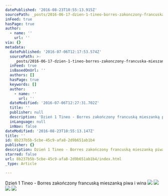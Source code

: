 ```yaml
---
datePublished: '2016-08-23T10:55:13.915Z'
sourcePath: _posts/2016-06-17-dzien-1-tineo-borres-zakonczony-francuska-mieszanka-piwa.md
inFeed: true
hasPage: true
author:
  - name: ''
    url: ''
via: {}
metadata:
  datePublished: '2016-07-06T12:17:53.574Z'
  sourcePath: >-
    _posts/2016-06-17-dzien-1-tineo-borres-zakonczony-francuska-mieszanka-piwa.md
  inFeed: true
  isBasedOnUrl: ''
  authors: []
  hasPage: true
  keywords: []
  author:
    - name: ''
      url: ''
  dateModified: '2016-07-06T12:27:31.702Z'
  title: ''
  publisher: null
  description: 'Dzień 1 Tineo - Borres zakończony francuską mieszanką piwa i wina '
  inLanguage: null
  inNav: false
dateModified: '2016-08-23T10:55:13.147Z'
title: ''
id: 8b237b5b-5cbe-45c9-afa8-2d9b651ab1b4
publisher: {}
description: Dzień 1 Tineo - Borres zakończony francuską mieszanką piwa i wina
starred: false
url: 8b237b5b-5cbe-45c9-afa8-2d9b651ab1b4/index.html
_type: Article

---
```

Dzień 1 Tineo - Borres zakończony francuską mieszanką piwa i wina
![](https://s3-us-west-2.amazonaws.com/the-grid-img/p/46a68a8dc08a74204e0e407505bc4729344d5826.jpg)
![](https://the-grid-user-content.s3-us-west-2.amazonaws.com/e0960de9-78eb-4cd5-9a3f-eba724b57b63.jpg)
![](https://the-grid-user-content.s3-us-west-2.amazonaws.com/41db14c7-864c-4d18-83d2-2f4dfb74d6e4.jpg)
![](https://the-grid-user-content.s3-us-west-2.amazonaws.com/1b634859-db3f-44f5-839a-36da7dac703a.jpg)
